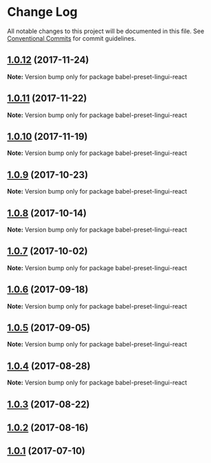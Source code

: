 # Change Log

All notable changes to this project will be documented in this file.
See [Conventional Commits](https://conventionalcommits.org) for commit guidelines.

<a name="1.0.12"></a>
## [1.0.12](https://github.com/lingui/js-lingui/compare/babel-preset-lingui-react@1.0.9...babel-preset-lingui-react@1.0.12) (2017-11-24)




**Note:** Version bump only for package babel-preset-lingui-react

<a name="1.0.11"></a>
## [1.0.11](https://github.com/lingui/js-lingui/compare/babel-preset-lingui-react@1.0.9...babel-preset-lingui-react@1.0.11) (2017-11-22)




**Note:** Version bump only for package babel-preset-lingui-react

<a name="1.0.10"></a>
## [1.0.10](https://github.com/lingui/js-lingui/compare/babel-preset-lingui-react@1.0.9...babel-preset-lingui-react@1.0.10) (2017-11-19)




**Note:** Version bump only for package babel-preset-lingui-react

<a name="1.0.9"></a>
## [1.0.9](https://github.com/lingui/js-lingui/compare/babel-preset-lingui-react@1.0.8...babel-preset-lingui-react@1.0.9) (2017-10-23)




**Note:** Version bump only for package babel-preset-lingui-react

<a name="1.0.8"></a>
## [1.0.8](https://github.com/lingui/js-lingui/compare/babel-preset-lingui-react@1.0.7...babel-preset-lingui-react@1.0.8) (2017-10-14)




**Note:** Version bump only for package babel-preset-lingui-react

<a name="1.0.7"></a>
## [1.0.7](https://github.com/lingui/js-lingui/compare/babel-preset-lingui-react@1.0.6...babel-preset-lingui-react@1.0.7) (2017-10-02)




**Note:** Version bump only for package babel-preset-lingui-react

<a name="1.0.6"></a>
## [1.0.6](https://github.com/lingui/js-lingui/compare/babel-preset-lingui-react@1.0.5...babel-preset-lingui-react@1.0.6) (2017-09-18)




**Note:** Version bump only for package babel-preset-lingui-react

<a name="1.0.5"></a>
## [1.0.5](https://github.com/lingui/js-lingui/compare/babel-preset-lingui-react@1.0.4...babel-preset-lingui-react@1.0.5) (2017-09-05)




**Note:** Version bump only for package babel-preset-lingui-react

<a name="1.0.4"></a>
## [1.0.4](https://github.com/lingui/js-lingui/compare/babel-preset-lingui-react@1.0.4-0...babel-preset-lingui-react@1.0.4) (2017-08-28)




**Note:** Version bump only for package babel-preset-lingui-react

<a name="1.0.3"></a>
## [1.0.3](https://github.com/lingui/js-lingui/compare/babel-preset-lingui-react@1.0.2...babel-preset-lingui-react@1.0.3) (2017-08-22)




<a name="1.0.2"></a>
## [1.0.2](https://github.com/lingui/js-lingui/compare/babel-preset-lingui-react@1.0.1...babel-preset-lingui-react@1.0.2) (2017-08-16)




<a name="1.0.1"></a>
## [1.0.1](https://github.com/lingui/js-lingui/compare/babel-preset-lingui-react@1.0.0...babel-preset-lingui-react@1.0.1) (2017-07-10)
